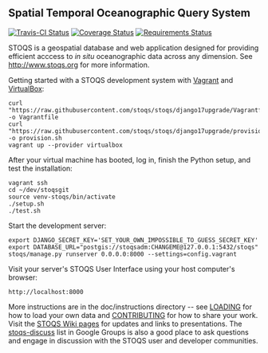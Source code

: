 Spatial Temporal Oceanographic Query System
-------------------------------------------

[![Travis-CI Status](https://travis-ci.org/stoqs/stoqs.svg?branch=django17upgrade)](https://travis-ci.org/stoqs/stoqs)
[![Coverage Status](https://coveralls.io/repos/stoqs/stoqs/badge.svg?branch=django17upgrade)](https://coveralls.io/r/stoqs/stoqs?branch=django17upgrade)
[![Requirements Status](https://requires.io/github/stoqs/stoqs/requirements.svg?branch=django17upgrade)](https://requires.io/github/stoqs/stoqs/requirements/?branch=django17upgrade)

STOQS is a geospatial database and web application designed for providing efficient 
acccess to *in situ* oceanographic data across any dimension.
See http://www.stoqs.org for more information.

Getting started with a STOQS development system with [Vagrant](https://www.vagrantup.com/)
and [VirtualBox](https://www.virtualbox.org):

    curl "https://raw.githubusercontent.com/stoqs/stoqs/django17upgrade/Vagrantfile" -o Vagrantfile
    curl "https://raw.githubusercontent.com/stoqs/stoqs/django17upgrade/provision.sh" -o provision.sh
    vagrant up --provider virtualbox

After your virtual machine has booted, log in, finish the Python setup, and test the installation:

    vagrant ssh 
    cd ~/dev/stoqsgit
    source venv-stoqs/bin/activate
    ./setup.sh
    ./test.sh

Start the development server:

    export DJANGO_SECRET_KEY='SET_YOUR_OWN_IMPOSSIBLE_TO_GUESS_SECRET_KEY'
    export DATABASE_URL="postgis://stoqsadm:CHANGEME@127.0.0.1:5432/stoqs"
    stoqs/manage.py runserver 0.0.0.0:8000 --settings=config.vagrant

Visit your server's STOQS User Interface using your host computer's browser:

    http://localhost:8000

More instructions are in the doc/instructions directory -- see [LOADING](doc/instructions/LOADING.md) for how to load your own data
and [CONTRIBUTING](doc/instructions/CONTRIBUTING.md) for how to share your work.
Visit the [STOQS Wiki pages](https://github.com/stoqs/stoqs/wiki) for updates and links to presentations.
The [stoqs-discuss](https://groups.google.com/forum/#!forum/stoqs-discuss) list in Google Groups is also 
a good place to ask questions and engage in discussion with the STOQS user and developer communities.

